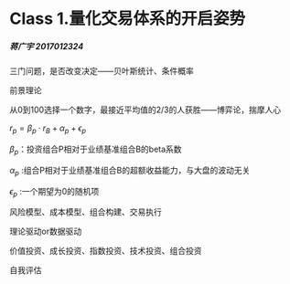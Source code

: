 # Class 1.量化交易体系的开启姿势

##### 蒋广宇 2017012324

三门问题，是否改变决定——贝叶斯统计、条件概率

前景理论

从0到100选择一个数字，最接近平均值的2/3的人获胜——博弈论，揣摩人心

$r_p=\beta_p\cdot r_B+\alpha_p+\epsilon_p$

$\beta_p$：投资组合P相对于业绩基准组合B的beta系数

$\alpha_p$ :组合P相对于业绩基准组合B的超额收益能力，与大盘的波动无关

$\epsilon_p$ :一个期望为0的随机项

风险模型、成本模型、组合构建、交易执行

理论驱动or数据驱动

价值投资、成长投资、指数投资、技术投资、组合投资

自我评估

